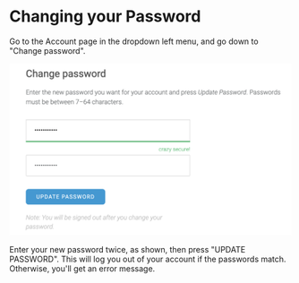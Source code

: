 # Changing your Password

Go to the Account page in the dropdown left menu, and go down to "Change password".

![](../../.gitbook/assets/screen-shot-2019-08-07-at-11.26.13-am.png)

Enter your new password twice, as shown, then press "UPDATE PASSWORD". This will log you out of your account if the passwords match. Otherwise, you'll get an error message.

